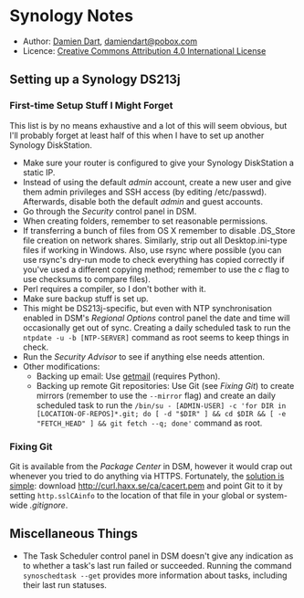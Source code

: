 Synology Notes
==============

  - Author: [Damien Dart][1], <damiendart@pobox.com>
  - Licence: [Creative Commons Attribution 4.0 International License][2]

[1]: <http://www.robotinaponcho.net/>
[2]: <http://creativecommons.org/licenses/by/4.0/>


Setting up a Synology DS213j
----------------------------

### First-time Setup Stuff I Might Forget

This list is by no means exhaustive and a lot of this will seem obvious,
but I'll probably forget at least half of this when I have to set up
another Synology DiskStation.

  - Make sure your router is configured to give your Synology
    DiskStation a static IP.
  - Instead of using the default _admin_ account, create a new user and
    give them admin privileges and SSH access (by editing /etc/passwd).
    Afterwards, disable both the default _admin_ and guest accounts.
  - Go through the _Security_ control panel in DSM.
  - When creating folders, remember to set reasonable permissions.
  - If transferring a bunch of files from OS X remember to disable
    .DS\_Store file creation on network shares. Similarly, strip out all
    Desktop.ini-type files if working in Windows. Also, use rsync
    where possible (you can use rsync's dry-run mode to check everything
    has copied correctly if you've used a different copying method;
    remember to use the _c_ flag to use checksums to compare files).
  - Perl requires a compiler, so I don't bother with it.
  - Make sure backup stuff is set up.
  - This might be DS213j-specific, but even with NTP synchronisation
    enabled in DSM's _Regional Options_ control panel the date and time
    will occasionally get out of sync. Creating a daily scheduled task
    to run the `ntpdate -u -b [NTP-SERVER]` command as root seems to
    keep things in check.
  - Run the _Security Advisor_ to see if anything else needs attention.
  - Other modifications:
    - Backing up email: Use [getmail][3] (requires Python).
    - Backing up remote Git repositories: Use Git (see _Fixing Git_) to
      create mirrors (remember to use the `--mirror` flag) and create an
      daily scheduled task to run the `/bin/su - [ADMIN-USER] -c 'for
      DIR in [LOCATION-OF-REPOS]*.git; do [ -d "$DIR" ] && cd $DIR && [
      -e "FETCH_HEAD" ] && git fetch --q; done'` command as root.

[3]: <http://pyropus.ca/software/getmail/>

### Fixing Git

Git is available from the _Package Center_ in DSM, however it would
crap out whenever you tried to do anything via HTTPS. Fortunately, the
[solution is simple][4]: download <http://curl.haxx.se/ca/cacert.pem>
and point Git to it by setting `http.sslCAinfo` to the location of that
file in your global or system-wide _.gitignore_.

[4]: <http://stackoverflow.com/a/8467406>


Miscellaneous Things
--------------------

  - The Task Scheduler control panel in DSM doesn't give any indication
    as to whether a task's last run failed or succeeded. Running the
    command `synoschedtask --get` provides more information about tasks,
    including their last run statuses.
